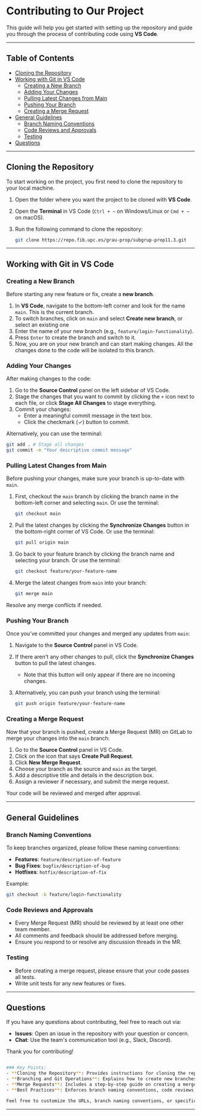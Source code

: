 # Contributing to Our Project

This guide will help you get started with setting up the repository and guide you through the process of contributing code using **VS Code**.

---

## Table of Contents

- [Cloning the Repository](#cloning-the-repository)
- [Working with Git in VS Code](#working-with-git-in-vs-code)
  - [Creating a New Branch](#creating-a-new-branch)
  - [Adding Your Changes](#adding-your-changes)
  - [Pulling Latest Changes from Main](#pulling-latest-changes-from-main)
  - [Pushing Your Branch](#pushing-your-branch)
  - [Creating a Merge Request](#creating-a-merge-request)
- [General Guidelines](#general-guidelines)
  - [Branch Naming Conventions](#branch-naming-conventions)
  - [Code Reviews and Approvals](#code-reviews-and-approvals)
  - [Testing](#testing)
- [Questions](#questions)

---

## Cloning the Repository

To start working on the project, you first need to clone the repository to your local machine.

1. Open the folder where you want the project to be cloned with **VS Code**.
2. Open the **Terminal** in VS Code (`Ctrl + ~` on Windows/Linux or `Cmd + ~` on macOS).
3. Run the following command to clone the repository:

   ```bash
   git clone https://repo.fib.upc.es/grau-prop/subgrup-prop11.3.git
   ```

---

## Working with Git in VS Code

### Creating a New Branch

Before starting any new feature or fix, create a **new branch**.

1. In **VS Code**, navigate to the bottom-left corner and look for the name `main`. This is the current branch.
2. To switch branches, click on `main` and select **Create new branch**, or select an existing one
3. Enter the name of your new branch (e.g., `feature/login-functionality`).
4. Press `Enter` to create the branch and switch to it.
5. Now, you are on your new branch and can start making changes. All the changes done to the code will be isolated to this branch.

### Adding Your Changes

After making changes to the code:

1. Go to the **Source Control** panel on the left sidebar of VS Code.
2. Stage the changes that you want to commit by clicking the `+` icon next to each file, or click **Stage All Changes** to stage everything.
3. Commit your changes:
   - Enter a meaningful commit message in the text box.
   - Click the checkmark (✓) button to commit.

Alternatively, you can use the terminal:

```bash
git add . # Stage all changes
git commit -m "Your descriptive commit message"
```

### Pulling Latest Changes from Main

Before pushing your changes, make sure your branch is up-to-date with `main`.

1. First, checkout the `main` branch by clicking the branch name in the bottom-left corner and selecting `main`. Or use the terminal:

   ```bash
   git checkout main
   ```

2. Pull the latest changes by clicking the **Synchronize Changes** button in the bottom-right corner of VS Code. Or use the terminal:

   ```bash
   git pull origin main
   ```

3. Go back to your feature branch by clicking the branch name and selecting your branch. Or use the terminal:

   ```bash
   git checkout feature/your-feature-name
   ```

4. Merge the latest changes from `main` into your branch:

   ```bash
   git merge main
   ```

Resolve any merge conflicts if needed.

### Pushing Your Branch

Once you’ve committed your changes and merged any updates from `main`:

1. Navigate to the **Source Control** panel in VS Code.
2. If there aren't any other changes to pull, click the **Synchronize Changes** button to pull the latest changes.

   - Note that this button will only appear if there are no incoming changes.

3. Alternatively, you can push your branch using the terminal:

   ```bash
   git push origin feature/your-feature-name
   ```

### Creating a Merge Request

Now that your branch is pushed, create a Merge Request (MR) on GitLab to merge your changes into the `main` branch:

1. Go to the **Source Control** panel in VS Code.
2. Click on the icon that says **Create Pull Request**.
3. Click **New Merge Request**.
4. Choose your branch as the source and `main` as the target.
5. Add a descriptive title and details in the description box.
6. Assign a reviewer if necessary, and submit the merge request.

Your code will be reviewed and merged after approval.

---

## General Guidelines

### Branch Naming Conventions

To keep branches organized, please follow these naming conventions:

- **Features**: `feature/description-of-feature`
- **Bug Fixes**: `bugfix/description-of-bug`
- **Hotfixes**: `hotfix/description-of-fix`

Example:

```bash
git checkout -b feature/login-functionality
```

### Code Reviews and Approvals

- Every Merge Request (MR) should be reviewed by at least one other team member.
- All comments and feedback should be addressed before merging.
- Ensure you respond to or resolve any discussion threads in the MR.

### Testing

- Before creating a merge request, please ensure that your code passes all tests.
- Write unit tests for any new features or fixes.

---

## Questions

If you have any questions about contributing, feel free to reach out via:

- **Issues**: Open an issue in the repository with your question or concern.
- **Chat**: Use the team's communication tool (e.g., Slack, Discord).

Thank you for contributing!

```bash

### Key Points:
- **Cloning the Repository**: Provides instructions for cloning the repository using VS Code.
- **Branching and Git Operations**: Explains how to create new branches, add changes, pull the latest changes from `main`, and push branches.
- **Merge Requests**: Includes a step-by-step guide on creating a merge request.
- **Best Practices**: Enforces branch naming conventions, code reviews, and testing guidelines.

Feel free to customize the URLs, branch naming conventions, or specific guidelines to fit your team’s preferences!
```

---
